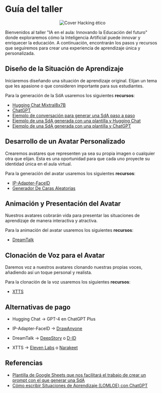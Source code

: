 # Guía del taller

<p align="center">
  <img src="assets/IA en el aula: Innovando la Educación del futuro.png" alt="Cover Hacking ético">
</p>

Bienvenidos al taller "IA en el aula: Innovando la Educación del futuro" donde exploraremos cómo la Inteligencia Artificial puede innovar y enriquecer la educación. A continuación, encontrarán los pasos y recursos que seguiremos para crear una experiencia de aprendizaje única y personalizada.


## Diseño de la Situación de Aprendizaje
Iniciaremos diseñando una situación de aprendizaje original. Elijan un tema que les apasione o que   consideren importante para sus estudiantes.

Para la generación de la SdA usaremos los siguientes **recursos**:

- [Hugging Chat Mixtral8x7B](https://huggingface.co/chat/)
- [ChatGPT](https://chat.openai.com/)
- [Ejemplo de conversación para generar una SdA paso a paso]()
- [Ejemplo de una SdA generada con una plantilla y Hugging Chat](https://hf.co/chat/r/Y4vpW2k)
- [Ejemplo de una SdA generada con una plantilla y ChatGPT](https://chat.openai.com/share/202a25ec-0483-40d0-945c-cfb3145e87f0)


## Desarrollo de un Avatar Personalizado
Crearemos avatares que representen ya sea su propia imagen o cualquier otra que elijan. Esta es una oportunidad para que cada uno proyecte su identidad única en el aula virtual.

Para la generación del avatar usaremos los siguientes **recursos**:

- [IP-Adapter-FaceID](https://huggingface.co/spaces/multimodalart/Ip-Adapter-FaceID)
- [Generador De Caras Aleatorias](https://www.thispersondoesnotexist.com/)

## Animación y Presentación del Avatar
Nuestros avatares cobrarán vida para presentar las situaciones de aprendizaje de manera interactiva y atractiva.

Para la animación del avatar usaremos los siguientes **recursos**:
- [DreamTalk](https://huggingface.co/spaces/fffiloni/dreamtalk)


## Clonación de Voz para el Avatar
Daremos voz a nuestros avatares clonando nuestras propias voces, añadiendo así un toque personal y realista.


Para la clonación de la voz usaremos los siguientes **recursos**:

- [XTTS](https://huggingface.co/spaces/coqui/xtts)

<!-- ### Modelos Open Source

- Hugging Chat Mixtral8x7B: https://huggingface.co/chat/

- IP-Adapter-FaceID: https://huggingface.co/spaces/multimodalart/Ip-Adapter-FaceID

- DreamTalk: https://huggingface.co/spaces/fffiloni/dreamtalk

- XTTS: https://huggingface.co/spaces/coqui/xtts -->


## Alternativas de pago

-  Hugging Chat -> GPT-4 en ChatGPT Plus

- IP-Adapter-FaceID -> [DrawAnyone](https://drawanyone.ai) 

- DreamTalk -> [DeepStory](https://www.myheritage.es/deepstory)  o [D-ID](https://www.d-id.com)

- XTTS -> [Eleven Labs](https://elevenlabs.io) o [Narakeet](https://www.narakeet.com)


## Referencias

- [Plantilla de Google Sheets que nos facilitará el trabajo de crear un prompt con el que generar una SdA](https://docs.google.com/spreadsheets/d/1_ttpc1s6Ve528kqo1elvbOQxYj_fx_bIOu7rxfsmNVI/edit?usp=sharing)
- [Cómo escribir Situaciones de Aprendizaje (LOMLOE) con ChatGPT](https://profesorproductivo.com/como-escribir-situaciones-de-aprendizaje-con-chatgpt/)
